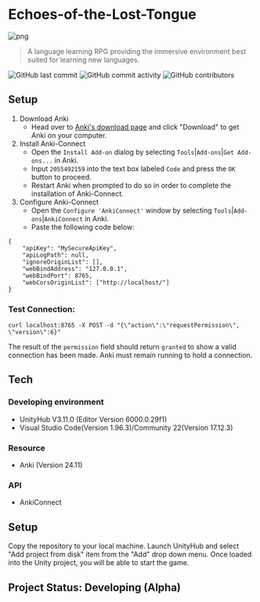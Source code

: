# Echoes-of-the-Lost-Tongue
 ![png](https://github.com/user-attachments/assets/9e8a4c47-b21e-418d-b217-fa14a5386ece)

> A language learning RPG providing the immersive environment best suited for learning new languages.

![GitHub last commit](https://img.shields.io/github/last-commit/MarCrafting/Echoes-of-the-Lost-Tongue)
![GitHub commit activity](https://img.shields.io/github/commit-activity/w/marcrafting/echoes-of-the-lost-tongue)
![GitHub contributors](https://img.shields.io/github/contributors/marcrafting/echoes-of-the-lost-tongue)

## Setup
1. Download Anki
   * Head over to [Anki's download page](aaps.ankiweb.net) and click "Download" to get Anki on your computer.
2. Install Anki-Connect
   * Open the ```Install Add-on``` dialog by selecting ```Tools```|```Add-ons```|```Get Add-ons...``` in Anki.
   * Input ```2055492159``` into the text box labeled ```Code``` and press the ```OK``` button to proceed.
   * Restart Anki when prompted to do so in order to complete the installation of Anki-Connect.
3. Configure Anki-Connect
   * Open the ```Configure 'AnkiConnect'``` window by selecting ```Tools```|```Add-ons```|```AnkiConnect``` in Anki.
   * Paste the following code below:
~~~
{
    "apiKey": "MySecureApiKey",
    "apiLogPath": null,
    "ignoreOriginList": [],
    "webBindAddress": "127.0.0.1",
    "webBindPort": 8765,
    "webCorsOriginList": ["http://localhost/"]
}
~~~

### Test Connection:
~~~
curl localhost:8765 -X POST -d "{\"action\":\"requestPermission\", \"version\":6}"
~~~
The result of the ```permission``` field should return ```granted``` to show a valid connection has been made.
Anki must remain running to hold a connection.

## Tech
### Developing environment
* UnityHub V3.11.0 (Editor Version 6000.0.29f1)
* Visual Studio Code(Version 1.96.3)/Community 22(Version 17.12.3)
### Resource
* Anki (Version 24.11)
### API
* AnkiConnect

## Setup
Copy the repository to your local machine.
Launch UnityHub and select "Add project from disk" item from the "Add" drop down menu.
Once loaded into the Unity project, you will be able to start the game.

## Project Status: Developing (Alpha)
